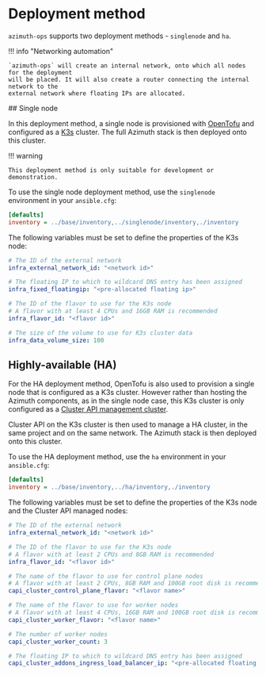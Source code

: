 # Deployment method

`azimuth-ops` supports two deployment methods - `singlenode` and `ha`.

!!! info "Networking automation"

    `azimuth-ops` will create an internal network, onto which all nodes for the deployment
    will be placed. It will also create a router connecting the internal network to the
    external network where floating IPs are allocated.

## Single node

In this deployment method, a single node is provisioned with [OpenTofu](https://opentofu.org/)
and configured as a [K3s](https://k3s.io/) cluster. The full Azimuth stack is then deployed
onto this cluster.

!!! warning

    This deployment method is only suitable for development or demonstration.

To use the single node deployment method, use the `singlenode` environment in your `ansible.cfg`:

```ini  title="ansible.cfg"
[defaults]
inventory = ../base/inventory,../singlenode/inventory,./inventory
```

The following variables must be set to define the properties of the K3s node:

```yaml  title="environments/my-site/inventory/group_vars/all/variables.yml"
# The ID of the external network
infra_external_network_id: "<network id>"

# The floating IP to which to wildcard DNS entry has been assigned
infra_fixed_floatingip: "<pre-allocated floating ip>"

# The ID of the flavor to use for the K3s node
# A flavor with at least 4 CPUs and 16GB RAM is recommended
infra_flavor_id: "<flavor id>"

# The size of the volume to use for K3s cluster data
infra_data_volume_size: 100
```

## Highly-available (HA)

For the HA deployment method, OpenTofu is also used to provision a single node that is
configured as a K3s cluster. However rather than hosting the Azimuth components, as in
the single node case, this K3s cluster is only configured as a
[Cluster API management cluster](https://cluster-api.sigs.k8s.io/user/concepts.html#management-cluster).

Cluster API on the K3s cluster is then used to manage a HA cluster, in the same project
and on the same network. The Azimuth stack is then deployed onto this cluster.

To use the HA deployment method, use the `ha` environment in your `ansible.cfg`:

```ini  title="ansible.cfg"
[defaults]
inventory = ../base/inventory,../ha/inventory,./inventory
```

The following variables must be set to define the properties of the K3s node and the
Cluster API managed nodes:

```yaml  title="environments/my-site/inventory/group_vars/all/variables.yml"
# The ID of the external network
infra_external_network_id: "<network id>"

# The ID of the flavor to use for the K3s node
# A flavor with at least 2 CPUs and 8GB RAM is recommended
infra_flavor_id: "<flavor id>"

# The name of the flavor to use for control plane nodes
# A flavor with at least 2 CPUs, 8GB RAM and 100GB root disk is recommended
capi_cluster_control_plane_flavor: "<flavor name>"

# The name of the flavor to use for worker nodes
# A flavor with at least 4 CPUs, 16GB RAM and 100GB root disk is recommended
capi_cluster_worker_flavor: "<flavor name>"

# The number of worker nodes
capi_cluster_worker_count: 3

# The floating IP to which to wildcard DNS entry has been assigned
capi_cluster_addons_ingress_load_balancer_ip: "<pre-allocated floating ip>"
```
